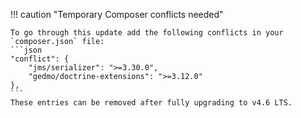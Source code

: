 !!! caution "Temporary Composer conflicts needed"

    To go through this update add the following conflicts in your `composer.json` file:
    ```json
    "conflict": {
        "jms/serializer": ">=3.30.0",
        "gedmo/doctrine-extensions": ">=3.12.0"
    },
    ```
    These entries can be removed after fully upgrading to v4.6 LTS.
